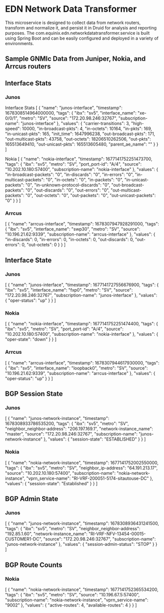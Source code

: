 # EDN Network Data Transformer
This microservice is designed to collect data from network routers, transform and normalize it, and persist it in Druid for analysis and reporting purposes. The com.equinix.edn.networkdatatransformer.service is built using Spring Boot and can be easily configured and deployed in a variety of environments.

## Sample GNMIc Data from Juniper, Nokia, and Arrcus routers
## Interface Stats
### Junos
Interface Stats
[
{
"name": "junos-interface",
"timestamp": 1678308514964000000,
"tags": {
"ibx": "sv5",
"interface_name": "xe-0/0/1",
"metro": "SV",
"source": "172.20.98.246:32767",
"subscription-name": "junos-interface"
},
"values": {
"carrier-transitions": 3,
"high-speed": 10000,
"in-broadcast-pkts": 4,
"in-octets": 10164,
"in-pkts": 169,
"in-unicast-pkts": 165,
"init_time": 1647996238,
"out-broadcast-pkts": 171,
"out-multicast-pkts": 43758,
"out-octets": 18206510262506,
"out-pkts": 165513649410,
"out-unicast-pkts": 165513605480,
"parent_ae_name": ""
}
}
]


 Nokia
[
{
"name": "nokia-interface",
"timestamp": 1677141752251473700,
"tags": {
"ibx": "sv5",
"metro": "SV",
"port_port-id": "A/4",
"source": "10.202.10.180:57400",
"subscription-name": "nokia-interface"
},
"values": {
"in-broadcast-packets": "0",
"in-discards": "0",
"in-errors": "0",
"in-multicast-packets": "0",
"in-octets": "0",
"in-packets": "0",
"in-unicast-packets": "0",
"in-unknown-protocol-discards": "0",
"out-broadcast-packets": "0",
"out-discards": "0",
"out-errors": "0",
"out-multicast-packets": "0",
"out-octets": "0",
"out-packets": "0",
"out-unicast-packets": "0"
}
}
]

### Arrcus
[
{
"name": "arrcus-interface",
"timestamp": 1678307947928291000,
"tags": {
"ibx": "sv5",
"interface_name": "swp30",
"metro": "SV",
"source": "10.196.21.62:9339",
"subscription-name": "arrcus-interface"
},
"values": {
"in-discards": 0,
"in-errors": 0,
"in-octets": 0,
"out-discards": 0,
"out-errors": 0,
"out-octets": 0
}
}
]

## Interface State
### Junos
[
{
"name": "junos-interface",
"timestamp": 1677141727556676900,
"tags": {
"ibx": "sv5",
"interface_name": "fxp0",
"metro": "SV",
"source": "172.20.98.246:32767",
"subscription-name": "junos-interface"
},
"values": {
"oper-status": "up"
}
}
]

### Nokia
[
{
"name": "nokia-interface",
"timestamp": 1677141752251474400,
"tags": {
"ibx": "sv5",
"metro": "SV",
"port_port-id": "A/4",
"source": "10.202.10.180:57400",
"subscription-name": "nokia-interface"
},
"values": {
"oper-state": "down"
}
}
]

### Arrcus
[
{
"name": "arrcus-interface",
"timestamp": 1678307944617930000,
"tags": {
"ibx": "sv5",
"interface_name": "loopback0",
"metro": "SV",
"source": "10.196.21.62:9339",
"subscription-name": "arrcus-interface"
},
"values": {
"oper-status": "up"
}
}
]

## BGP Session State
### Junos
[
{
"name": "junos-network-instance",
"timestamp": 1678308933786535200,
"tags": {
"ibx": "sv5",
"metro": "SV",
"neighbor_neighbor-address": "206.197.169.1",
"network-instance_name": "master",
"source": "172.20.98.246:32767",
"subscription-name": "junos-network-instance"
},
"values": {
"session-state": "ESTABLISHED"
}
}
]

### Nokia
[
{
"name": "nokia-network-instance",
"timestamp": 1677141752002550000,
"tags": {
"ibx": "sv5",
"metro": "SV",
"neighbor_ip-address": "64.191.213.17",
"source": "10.202.10.180:57400",
"subscription-name": "nokia-network-instance",
"vprn_service-name": "RI-VRF-200051-5174-sitautouse-DC"
},
"values": {
"session-state": "Established"
}
}
]



## BGP Admin State
### Junos
[
{
"name": "junos-network-instance",
"timestamp": 1678308936431241500,
"tags": {
"ibx": "sv5",
"metro": "SV",
"neighbor_neighbor-address": "192.85.1.60",
"network-instance_name": "RI-VRF-NFV-13454-00015-CUSTOMER1-DC",
"source": "172.20.98.246:32767",
"subscription-name": "junos-network-instance"
},
"values": {
"session-admin-status": "STOP"
}
}
]

## BGP Route Counts
### Nokia
[
{
"name": "nokia-network-instance",
"timestamp": 1677141752365534200,
"tags": {
"ibx": "sv5",
"metro": "SV",
"source": "10.196.67.5:57400",
"subscription-name": "nokia-network-instance",
"vprn_service-name": "9002"
},
"values": {
"active-routes": 4,
"available-routes": 4
}
}
]

 

